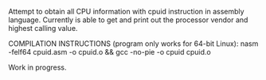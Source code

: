 Attempt to obtain all CPU information with cpuid instruction in assembly language. Currently is able to get and print out the processor vendor and highest calling value.

COMPILATION INSTRUCTIONS (program only works for 64-bit Linux):
nasm -felf64 cpuid.asm -o cpuid.o && gcc -no-pie -o cpuid cpuid.o

Work in progress.
